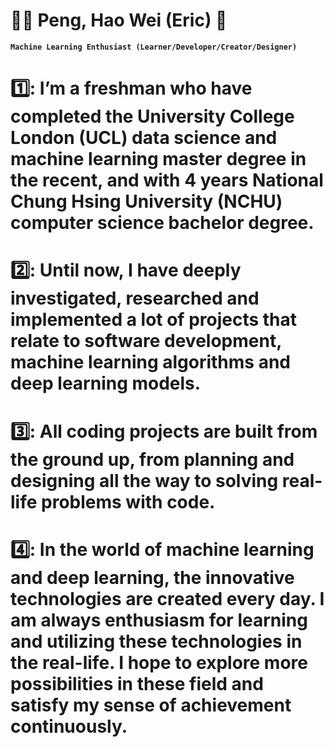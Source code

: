# :guardsman: Peng, Hao Wei (Eric) :running: 

**`Machine Learning Enthusiast (Learner/Developer/Creator/Designer)`**

# 1️⃣: I’m a freshman who have completed the University College London (UCL) data science and machine learning master degree in the recent, and with 4 years National Chung Hsing University (NCHU) computer science bachelor degree. 

# 2️⃣: Until now, I have deeply investigated, researched and implemented a lot of projects that relate to software development, machine learning algorithms and deep learning models. 

# 3️⃣: All coding projects are built from the ground up, from planning and designing all the way to solving real-life problems with code. 

# 4️⃣: In the world of machine learning and deep learning, the innovative technologies are created every day. I am always enthusiasm for learning and utilizing these technologies in the real-life. I hope to explore more possibilities in these field and satisfy my sense of achievement continuously.
 



<!--
**Hao-Wei-Peng/Hao-Wei-Peng** is a ✨ _special_ ✨ repository because its `README.md` (this file) appears on your GitHub profile.

Here are some ideas to get you started:

- 🔭 I’m currently working on ...
- 🌱 I’m currently learning ...
- 👯 I’m looking to collaborate on ...
- 🤔 I’m looking for help with ...
- 💬 Ask me about ...
- 📫 How to reach me: ...
- 😄 Pronouns: ...
- ⚡ Fun fact: ...
-->
